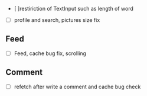 - [ ]restiriction of TextInput such as length of word

- [ ] profile and search, pictures size fix

## Feed

- [ ] Feed, cache bug fix, scrolling

## Comment

- [ ] refetch after write a comment and cache bug check
